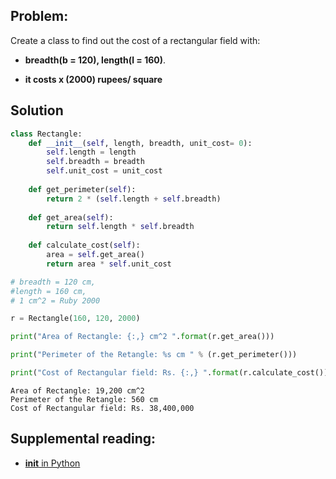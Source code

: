 ## Problem:

Create a class to find out the cost of a rectangular field with:
- **breadth(b = 120), length(l = 160)**.

- **it costs x (2000) rupees/ square**

## Solution




```python
class Rectangle:
    def __init__(self, length, breadth, unit_cost= 0):
        self.length = length
        self.breadth = breadth
        self.unit_cost = unit_cost
        
    def get_perimeter(self):
        return 2 * (self.length + self.breadth)
    
    def get_area(self):
        return self.length * self.breadth
    
    def calculate_cost(self):
        area = self.get_area()
        return area * self.unit_cost
```


```python
# breadth = 120 cm, 
#length = 160 cm, 
# 1 cm^2 = Ruby 2000

r = Rectangle(160, 120, 2000)

print("Area of Rectangle: {:,} cm^2 ".format(r.get_area()))

print("Perimeter of the Retangle: %s cm " % (r.get_perimeter()))

print("Cost of Rectangular field: Rs. {:,} ".format(r.calculate_cost()))
```

    Area of Rectangle: 19,200 cm^2 
    Perimeter of the Retangle: 560 cm 
    Cost of Rectangular field: Rs. 38,400,000 


## Supplemental reading:

- [__init__ in Python](https://www.geeksforgeeks.org/__init__-in-python/)

